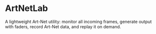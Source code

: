 # ArtNetLab
A lightweight Art-Net utility: monitor all incoming frames, generate output with faders, record Art-Net data, and replay it on demand.
